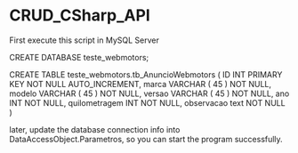 # CRUD_CSharp_API

First execute this script in MySQL Server

CREATE DATABASE teste_webmotors;

CREATE TABLE teste_webmotors.tb_AnuncioWebmotors (
	ID INT PRIMARY KEY NOT NULL AUTO_INCREMENT,
	marca VARCHAR ( 45 ) NOT NULL,
	modelo VARCHAR ( 45 ) NOT NULL,
	versao VARCHAR ( 45 ) NOT NULL,
	ano INT NOT NULL,
	quilometragem INT NOT NULL,
	observacao text NOT NULL 
)

later, update the database connection info into DataAccessObject.Parametros, so you can start the program successfully.
